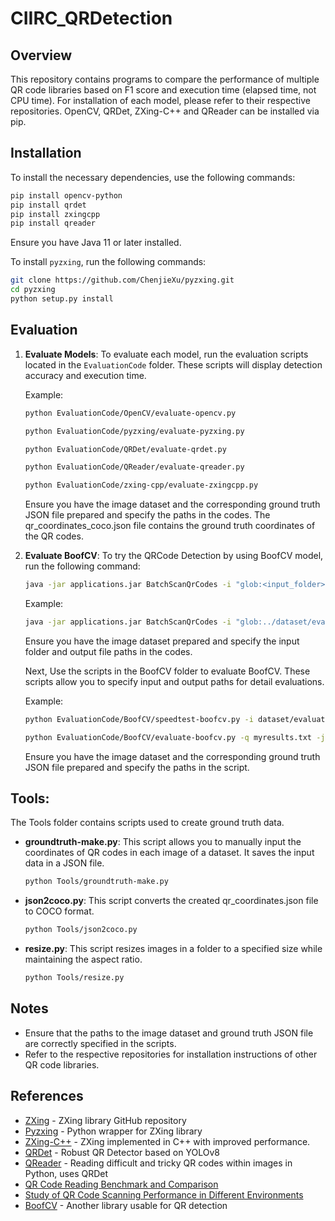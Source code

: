 ﻿# CIIRC_QRDetection

## Overview

This repository contains programs to compare the performance of multiple QR code libraries based on F1 score and execution time (elapsed time, not CPU time). For installation of each model, please refer to their respective repositories. OpenCV, QRDet, ZXing-C++ and QReader can be installed via pip.

## Installation

To install the necessary dependencies, use the following commands:

```bash
pip install opencv-python
pip install qrdet
pip install zxingcpp
pip install qreader
```

Ensure you have Java 11 or later installed.

To install `pyzxing`, run the following commands:

```bash
git clone https://github.com/ChenjieXu/pyzxing.git
cd pyzxing
python setup.py install
```

## Evaluation

1. **Evaluate Models**:
   To evaluate each model, run the evaluation scripts located in the `EvaluationCode` folder. These scripts will display detection accuracy and execution time.
   
   Example:
   ```bash
   python EvaluationCode/OpenCV/evaluate-opencv.py 
   ```
   ```bash
   python EvaluationCode/pyzxing/evaluate-pyzxing.py 
   ```
   ```bash
   python EvaluationCode/QRDet/evaluate-qrdet.py 
   ```
   ```bash
   python EvaluationCode/QReader/evaluate-qreader.py 
   ```
   ```bash
   python EvaluationCode/zxing-cpp/evaluate-zxingcpp.py 
   ```
   

   Ensure you have the image dataset and the corresponding ground truth JSON file prepared and specify the paths in the codes. The qr_coordinates_coco.json file contains the ground truth coordinates of the QR codes.

2. **Evaluate BoofCV**:
   To try the QRCode Detection by using BoofCV model, run the following command:
   ```bash
   java -jar applications.jar BatchScanQrCodes -i "glob:<input_folder>/*.*" -o <output_file>
   ```

   Example:
   ```bash
   java -jar applications.jar BatchScanQrCodes -i "glob:../dataset/evaluation-dataset/*.*" -o myresults.txt
   ```

   Ensure you have the image dataset prepared and specify the input folder and output file paths in the codes.

   Next, Use the scripts in the BoofCV folder to evaluate BoofCV. These scripts allow you to specify input and output paths for detail evaluations.

   Example:
   ```bash
   python EvaluationCode/BoofCV/speedtest-boofcv.py -i dataset/evaluation-dataset -q myresults.txt
   ```
   ```bash
   python EvaluationCode/BoofCV/evaluate-boofcv.py -q myresults.txt -j qr_coordinates_coco.json
   ```
   Ensure you have the image dataset and the corresponding ground truth JSON file prepared and specify the paths in the script.

## **Tools**:
   The Tools folder contains scripts used to create ground truth data.

   - **groundtruth-make.py**:
     This script allows you to manually input the coordinates of QR codes in each image of a dataset. It saves the input data in a JSON file.
     ```bash
     python Tools/groundtruth-make.py
     ```

   - **json2coco.py**:
     This script converts the created qr_coordinates.json file to COCO format.
     ```bash
     python Tools/json2coco.py
     ```

   - **resize.py**:
     This script resizes images in a folder to a specified size while maintaining the aspect ratio.
     ```bash
     python Tools/resize.py
     ```

## Notes

- Ensure that the paths to the image dataset and ground truth JSON file are correctly specified in the scripts.
- Refer to the respective repositories for installation instructions of other QR code libraries.

## References

* [ZXing](https://github.com/zxing/zxing) - ZXing library GitHub repository
* [Pyzxing](https://github.com/ChenjieXu/pyzxing) - Python wrapper for ZXing library
* [ZXing-C++](https://github.com/zxing-cpp/zxing-cpp) - ZXing implemented in C++ with improved performance.
* [QRDet](https://github.com/Eric-Canas/qrdet) - Robust QR Detector based on YOLOv8
* [QReader](https://github.com/Eric-Canas/QReader) - Reading difficult and tricky QR codes within images in Python, uses QRDet
* [QR Code Reading Benchmark and Comparison](https://www.dynamsoft.com/codepool/qr-code-reading-benchmark-and-comparison.html)
* [Study of QR Code Scanning Performance in Different Environments](https://boofcv.org/index.php?title=Performance:QrCode)
* [BoofCV](https://github.com/lessthanoptimal/BoofCV) - Another library usable for QR detection